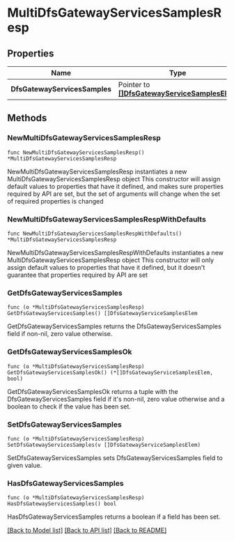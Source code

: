 # MultiDfsGatewayServicesSamplesResp

## Properties

Name | Type | Description | Notes
------------ | ------------- | ------------- | -------------
**DfsGatewayServicesSamples** | Pointer to [**[]DfsGatewayServiceSamplesElem**](DfsGatewayServiceSamplesElem.md) |  | [optional] 

## Methods

### NewMultiDfsGatewayServicesSamplesResp

`func NewMultiDfsGatewayServicesSamplesResp() *MultiDfsGatewayServicesSamplesResp`

NewMultiDfsGatewayServicesSamplesResp instantiates a new MultiDfsGatewayServicesSamplesResp object
This constructor will assign default values to properties that have it defined,
and makes sure properties required by API are set, but the set of arguments
will change when the set of required properties is changed

### NewMultiDfsGatewayServicesSamplesRespWithDefaults

`func NewMultiDfsGatewayServicesSamplesRespWithDefaults() *MultiDfsGatewayServicesSamplesResp`

NewMultiDfsGatewayServicesSamplesRespWithDefaults instantiates a new MultiDfsGatewayServicesSamplesResp object
This constructor will only assign default values to properties that have it defined,
but it doesn't guarantee that properties required by API are set

### GetDfsGatewayServicesSamples

`func (o *MultiDfsGatewayServicesSamplesResp) GetDfsGatewayServicesSamples() []DfsGatewayServiceSamplesElem`

GetDfsGatewayServicesSamples returns the DfsGatewayServicesSamples field if non-nil, zero value otherwise.

### GetDfsGatewayServicesSamplesOk

`func (o *MultiDfsGatewayServicesSamplesResp) GetDfsGatewayServicesSamplesOk() (*[]DfsGatewayServiceSamplesElem, bool)`

GetDfsGatewayServicesSamplesOk returns a tuple with the DfsGatewayServicesSamples field if it's non-nil, zero value otherwise
and a boolean to check if the value has been set.

### SetDfsGatewayServicesSamples

`func (o *MultiDfsGatewayServicesSamplesResp) SetDfsGatewayServicesSamples(v []DfsGatewayServiceSamplesElem)`

SetDfsGatewayServicesSamples sets DfsGatewayServicesSamples field to given value.

### HasDfsGatewayServicesSamples

`func (o *MultiDfsGatewayServicesSamplesResp) HasDfsGatewayServicesSamples() bool`

HasDfsGatewayServicesSamples returns a boolean if a field has been set.


[[Back to Model list]](../README.md#documentation-for-models) [[Back to API list]](../README.md#documentation-for-api-endpoints) [[Back to README]](../README.md)


